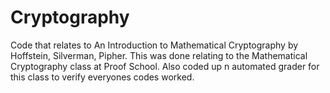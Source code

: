 # Cryptography

Code that relates to An Introduction to Mathematical Cryptography by Hoffstein, Silverman, Pipher. This was done relating to the Mathematical Cryptography class at Proof School. Also coded up n automated grader for this class to verify everyones codes worked.
